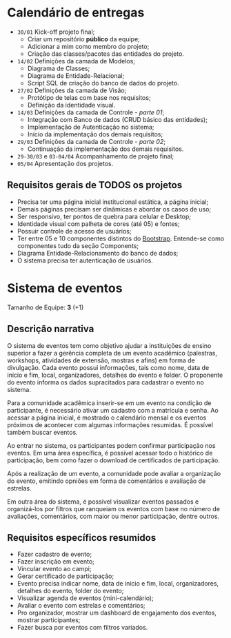 # Calendário de entregas

- ``30/01`` Kick-off projeto final;
  - Criar um repositório **público** da equipe;
  - Adicionar a mim como membro do projeto;
  - Criação das classes/pacotes das entidades do projeto.
- ``14/02`` Definições da camada de Modelos;
  - Diagrama de Classes;
  - Diagrama de Entidade-Relacional;
  - Script SQL de criação do banco de dados do projeto.
- ``27/02`` Definições da camada de Visão;
  - Protótipo de telas com base nos requisitos;
  - Definição da identidade visual.
- ``14/03`` Definições da camada de Controle - *parte 01*;
  - Integração com Banco de dados (CRUD básico das entidades);
  - Implementação de Autenticação no sistema;
  - Início da implementação dos demais requisitos;
- ``29/03`` Definições da camada de Controle - *parte 02*;
  - Continuação da implementação dos demais requisitos.
- ``29-30/03`` e ``03-04/04`` Acompanhamento de projeto final;
- ``05/04`` Apresentação dos projetos.

## Requisitos gerais de TODOS os projetos 

- Precisa ter uma página inicial institucional estática, a página inicial;
- Demais páginas precisam ser dinâmicas e abordar os casos de uso;
- Ser responsivo, ter pontos de quebra para celular e Desktop; 
- Identidade visual com palheta de cores (até 05) e fontes;
- Possuir controle de acesso de usuários;
- Ter entre 05 e 10 componentes distintos do [Bootstrap](http://www.getbootstrap.com/). Entende-se como componentes tudo da seção Components;
- Diagrama Entidade-Relacionamento do banco de dados;
- O sistema precisa ter autenticação de usuários.

# Sistema de eventos

Tamanho de Equipe: **3** (+1)

## Descrição narrativa

O sistema de eventos tem como objetivo ajudar a instituições de ensino superior a fazer a gerência completa de um evento acadêmico (palestras, workshops, atividades de extensão, mostras e afins) em forma de divulgação. Cada evento possui informações, tais como nome, data de início e fim, local, organizadores, detalhes do evento e folder. O proponente do evento informa os dados supracitados para cadastrar o evento no sistema. 

Para a comunidade acadêmica inserir-se em um evento na condição de participante, é necessário ativar um cadastro com a matrícula e senha. Ao acessar a página inicial, é mostrado o calendário mensal e os eventos próximos de acontecer com algumas informações resumidas. É possível também buscar eventos.

Ao entrar no sistema, os participantes podem confirmar participação nos eventos. Em uma área específica, é possível acessar todo o histórico de participação, bem como fazer o download de certificados de participação.

Após a realização de um evento, a comunidade pode avaliar a organização do evento, emitindo opniões em forma de comentários e avaliação de estrelas.

Em outra área do sistema, é possível visualizar eventos passados e organizá-los por filtros que ranqueiam os eventos com base no número de avaliações, comentários, com maior ou menor participação, dentre outros.

## Requisitos específicos resumidos

- Fazer cadastro de evento;
- Fazer inscrição em evento;
- Vincular evento ao campi;
- Gerar certificado de participação;
- Evento precisa indicar nome, data de início e fim, local, organizadores, detalhes do evento, folder do evento;
- Visualizar agenda de eventos (mini-calendário);
- Avaliar o evento com estrelas e comentários;
- Pro organizador, mostrar um dashboard de engajamento dos eventos, mostrar participantes;
- Fazer busca por eventos com filtros variados.
